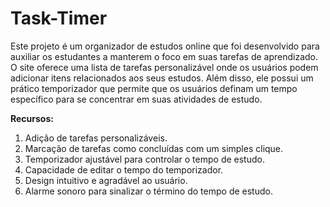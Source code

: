 # Task-Timer
Este projeto é um organizador de estudos online que foi desenvolvido para auxiliar os estudantes a manterem o foco em suas tarefas de aprendizado. O site oferece uma lista de tarefas personalizável onde os usuários podem adicionar itens relacionados aos seus estudos. Além disso, ele possui um prático temporizador que permite que os usuários definam um tempo específico para se concentrar em suas atividades de estudo.

**Recursos:**

1. Adição de tarefas personalizáveis.
2. Marcação de tarefas como concluídas com um simples clique.
3. Temporizador ajustável para controlar o tempo de estudo.
4. Capacidade de editar o tempo do temporizador.
5. Design intuitivo e agradável ao usuário.
6. Alarme sonoro para sinalizar o término do tempo de estudo.
